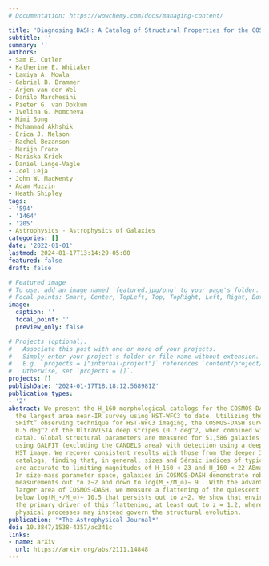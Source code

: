 ```yaml
---
# Documentation: https://wowchemy.com/docs/managing-content/

title: 'Diagnosing DASH: A Catalog of Structural Properties for the COSMOS-DASH Survey'
subtitle: ''
summary: ''
authors:
- Sam E. Cutler
- Katherine E. Whitaker
- Lamiya A. Mowla
- Gabriel B. Brammer
- Arjen van der Wel
- Danilo Marchesini
- Pieter G. van Dokkum
- Ivelina G. Momcheva
- Mimi Song
- Mohammad Akhshik
- Erica J. Nelson
- Rachel Bezanson
- Marijn Franx
- Mariska Kriek
- Daniel Lange-Vagle
- Joel Leja
- John W. MacKenty
- Adam Muzzin
- Heath Shipley
tags:
- '594'
- '1464'
- '205'
- Astrophysics - Astrophysics of Galaxies
categories: []
date: '2022-01-01'
lastmod: 2024-01-17T13:14:29-05:00
featured: false
draft: false

# Featured image
# To use, add an image named `featured.jpg/png` to your page's folder.
# Focal points: Smart, Center, TopLeft, Top, TopRight, Left, Right, BottomLeft, Bottom, BottomRight.
image:
  caption: ''
  focal_point: ''
  preview_only: false

# Projects (optional).
#   Associate this post with one or more of your projects.
#   Simply enter your project's folder or file name without extension.
#   E.g. `projects = ["internal-project"]` references `content/project/deep-learning/index.md`.
#   Otherwise, set `projects = []`.
projects: []
publishDate: '2024-01-17T18:18:12.568981Z'
publication_types:
- '2'
abstract: We present the H_160 morphological catalogs for the COSMOS-DASH survey,
  the largest area near-IR survey using HST-WFC3 to date. Utilizing the “Drift And
  SHift” observing technique for HST-WFC3 imaging, the COSMOS-DASH survey imaged approximately
  0.5 deg^2 of the UltraVISTA deep stripes (0.7 deg^2, when combined with archival
  data). Global structural parameters are measured for 51,586 galaxies within COSMOS-DASH
  using GALFIT (excluding the CANDELS area) with detection using a deep multi-band
  HST image. We recover consistent results with those from the deeper 3D-HST morphological
  catalogs, finding that, in general, sizes and Sérsic indices of typical galaxies
  are accurate to limiting magnitudes of H_160 < 23 and H_160 < 22 ABmag, respectively.
  In size-mass parameter space, galaxies in COSMOS-DASH demonstrate robust morphological
  measurements out to z~2 and down to log(M_⋆/M_⊙)∼ 9 . With the advantage of the
  larger area of COSMOS-DASH, we measure a flattening of the quiescent size-mass relation
  below log(M_⋆/M_⊙)∼ 10.5 that persists out to z~2. We show that environment is not
  the primary driver of this flattening, at least out to z = 1.2, whereas internal
  physical processes may instead govern the structural evolution.
publication: '*The Astrophysical Journal*'
doi: 10.3847/1538-4357/ac341c
links:
- name: arXiv
  url: https://arxiv.org/abs/2111.14848
---
```

